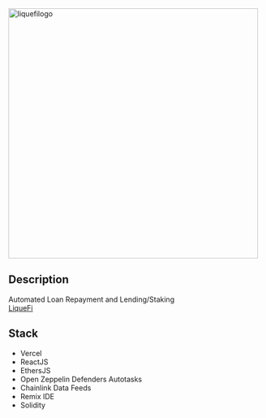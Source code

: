 <img width="492" alt="liquefilogo" src="https://user-images.githubusercontent.com/93630749/152523463-5c7f45b9-204b-437f-b16a-107b887d83c8.png">

## Description
Automated Loan Repayment and Lending/Staking  
[LiqueFi](lique-fi.vercel.app)

## Stack
* Vercel  
* ReactJS  
* EthersJS  
* Open Zeppelin Defenders Autotasks  
* Chainlink Data Feeds
* Remix IDE  
* Solidity  

